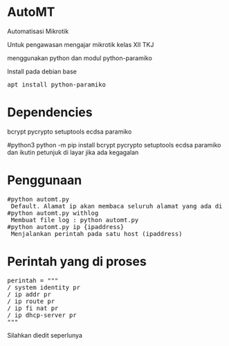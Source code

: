# AutoMT
Automatisasi Mikrotik

Untuk pengawasan mengajar mikrotik kelas XII TKJ

menggunakan python dan modul python-paramiko

Install pada debian base
<pre>apt install python-paramiko</pre>

# Dependencies
bcrypt
pycrypto
setuptools
ecdsa
paramiko

#python3
python -m pip install bcrypt pycrypto setuptools ecdsa paramiko
dan ikutin petunjuk di layar jika ada kegagalan

# Penggunaan
<pre>
#python automt.py
 Default. Alamat ip akan membaca seluruh alamat yang ada di file semuaip.
#python automt.py withlog
 Membuat file log : python automt.py
#python automt.py ip {ipaddress}
 Menjalankan perintah pada satu host (ipaddress)
</pre>

# Perintah yang di proses
<pre>
perintah = """
/ system identity pr
/ ip addr pr
/ ip route pr
/ ip fi nat pr
/ ip dhcp-server pr
"""
</pre>
Silahkan diedit seperlunya
